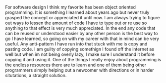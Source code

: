 For software design I think my favorite has been object oriented programming. It is something I learned about years ago but never truly grasped the concept or appreciated it until now. I am always trying to figure out ways to lessen the amount of code I have to type out or re use so anything to that effect is very much appreciated. In the end any code that can be reused or understood easier by any other person is the best way to go I have learned, so going on with my career with that in mind can be very useful.
Any anti-pattern I have run into that stuck with me is copy and pasting code. I am guilty of copying somethign I found off the internet as well but when im not being overly lazy, I make sure I understand it before copying it and using it. One of the things I really enjoy about programming is the endless resources there are to learn and one of them being other programmers simply helping out a newcomer with directions or in harder situtations, a straight solution.
